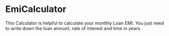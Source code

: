 # EmiCalculator
This Calculator is helpful to calculate your monthly Loan EMI. You just need to write down the loan amount, rate of interest and time in years. 
